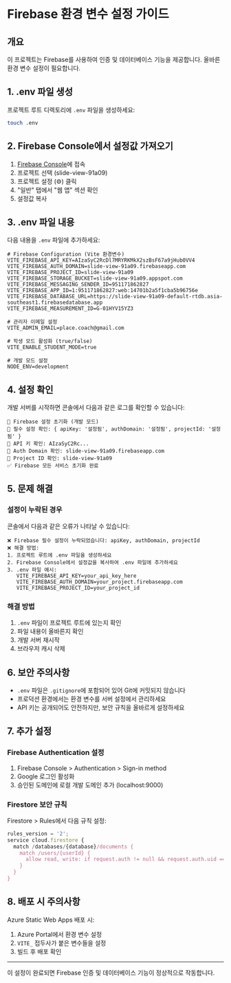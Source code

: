 # Firebase 환경 변수 설정 가이드

## 개요

이 프로젝트는 Firebase를 사용하여 인증 및 데이터베이스 기능을 제공합니다. 올바른 환경 변수 설정이 필요합니다.

## 1. .env 파일 생성

프로젝트 루트 디렉토리에 `.env` 파일을 생성하세요:

```bash
touch .env
```

## 2. Firebase Console에서 설정값 가져오기

1. [Firebase Console](https://console.firebase.google.com/)에 접속
2. 프로젝트 선택 (slide-view-91a09)
3. 프로젝트 설정 (⚙️) 클릭
4. "일반" 탭에서 "웹 앱" 섹션 확인
5. 설정값 복사

## 3. .env 파일 내용

다음 내용을 `.env` 파일에 추가하세요:

```env
# Firebase Configuration (Vite 환경변수)
VITE_FIREBASE_API_KEY=AIzaSyC2RcDl7MRYRKMkX2szBsF67a9jHub0VV4
VITE_FIREBASE_AUTH_DOMAIN=slide-view-91a09.firebaseapp.com
VITE_FIREBASE_PROJECT_ID=slide-view-91a09
VITE_FIREBASE_STORAGE_BUCKET=slide-view-91a09.appspot.com
VITE_FIREBASE_MESSAGING_SENDER_ID=951171862827
VITE_FIREBASE_APP_ID=1:951171862827:web:14701b2a5f1cba5b96756e
VITE_FIREBASE_DATABASE_URL=https://slide-view-91a09-default-rtdb.asia-southeast1.firebasedatabase.app
VITE_FIREBASE_MEASUREMENT_ID=G-01HYV15YZ3

# 관리자 이메일 설정
VITE_ADMIN_EMAIL=place.coach@gmail.com

# 학생 모드 활성화 (true/false)
VITE_ENABLE_STUDENT_MODE=true

# 개발 모드 설정
NODE_ENV=development
```

## 4. 설정 확인

개발 서버를 시작하면 콘솔에서 다음과 같은 로그를 확인할 수 있습니다:

```
🔐 Firebase 설정 초기화 (개발 모드)
🔐 필수 설정 확인: { apiKey: '설정됨', authDomain: '설정됨', projectId: '설정됨' }
🔐 API 키 확인: AIzaSyC2Rc...
🔐 Auth Domain 확인: slide-view-91a09.firebaseapp.com
🔐 Project ID 확인: slide-view-91a09
✅ Firebase 모든 서비스 초기화 완료
```

## 5. 문제 해결

### 설정이 누락된 경우

콘솔에서 다음과 같은 오류가 나타날 수 있습니다:

```
❌ Firebase 필수 설정이 누락되었습니다: apiKey, authDomain, projectId
❌ 해결 방법:
1. 프로젝트 루트에 .env 파일을 생성하세요
2. Firebase Console에서 설정값을 복사하여 .env 파일에 추가하세요
3. .env 파일 예시:
   VITE_FIREBASE_API_KEY=your_api_key_here
   VITE_FIREBASE_AUTH_DOMAIN=your_project.firebaseapp.com
   VITE_FIREBASE_PROJECT_ID=your_project_id
```

### 해결 방법

1. `.env` 파일이 프로젝트 루트에 있는지 확인
2. 파일 내용이 올바른지 확인
3. 개발 서버 재시작
4. 브라우저 캐시 삭제

## 6. 보안 주의사항

- `.env` 파일은 `.gitignore`에 포함되어 있어 Git에 커밋되지 않습니다
- 프로덕션 환경에서는 환경 변수를 서버 설정에서 관리하세요
- API 키는 공개되어도 안전하지만, 보안 규칙을 올바르게 설정하세요

## 7. 추가 설정

### Firebase Authentication 설정

1. Firebase Console > Authentication > Sign-in method
2. Google 로그인 활성화
3. 승인된 도메인에 로컬 개발 도메인 추가 (localhost:9000)

### Firestore 보안 규칙

Firestore > Rules에서 다음 규칙 설정:

```javascript
rules_version = '2';
service cloud.firestore {
  match /databases/{database}/documents {
    match /users/{userId} {
      allow read, write: if request.auth != null && request.auth.uid == userId;
    }
  }
}
```

## 8. 배포 시 주의사항

Azure Static Web Apps 배포 시:

1. Azure Portal에서 환경 변수 설정
2. `VITE_` 접두사가 붙은 변수들을 설정
3. 빌드 후 배포 확인

---

이 설정이 완료되면 Firebase 인증 및 데이터베이스 기능이 정상적으로 작동합니다.
